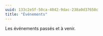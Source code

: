 ```yaml
---
uuid: 133c2e5f-50ca-4042-9dac-238a0d37650c
title: "Événements"
---
```

 Les événements passés et à venir.